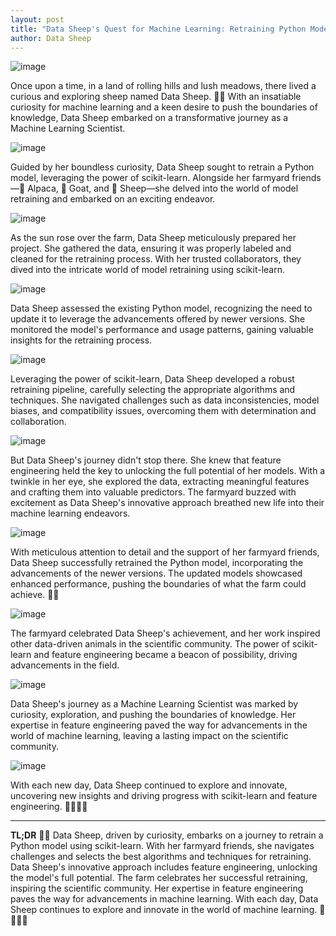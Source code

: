 ```yaml
---
layout: post
title: "Data Sheep's Quest for Machine Learning: Retraining Python Models with Scikit-Learn and the Magic of Feature Engineering"
author: Data Sheep
--- 
```


![image](/assets/images/ML-7.jpeg)

Once upon a time, in a land of rolling hills and lush meadows, there lived a curious and exploring sheep named Data Sheep. 🌾🐑 With an insatiable curiosity for machine learning and a keen desire to push the boundaries of knowledge, Data Sheep embarked on a transformative journey as a Machine Learning Scientist.

![image](/assets/images/ML-0.jpeg)

Guided by her boundless curiosity, Data Sheep sought to retrain a Python model, leveraging the power of scikit-learn. Alongside her farmyard friends—🦙 Alpaca, 🐐 Goat, and 🐑 Sheep—she delved into the world of model retraining and embarked on an exciting endeavor.

![image](/assets/images/ML-1.jpeg)

As the sun rose over the farm, Data Sheep meticulously prepared her project. She gathered the data, ensuring it was properly labeled and cleaned for the retraining process. With her trusted collaborators, they dived into the intricate world of model retraining using scikit-learn.

![image](/assets/images/ML-2.jpeg)

Data Sheep assessed the existing Python model, recognizing the need to update it to leverage the advancements offered by newer versions. She monitored the model's performance and usage patterns, gaining valuable insights for the retraining process.

![image](/assets/images/ML-3.jpeg)

Leveraging the power of scikit-learn, Data Sheep developed a robust retraining pipeline, carefully selecting the appropriate algorithms and techniques. She navigated challenges such as data inconsistencies, model biases, and compatibility issues, overcoming them with determination and collaboration.

![image](/assets/images/ML-4.jpeg)

But Data Sheep's journey didn't stop there. She knew that feature engineering held the key to unlocking the full potential of her models. With a twinkle in her eye, she explored the data, extracting meaningful features and crafting them into valuable predictors. The farmyard buzzed with excitement as Data Sheep's innovative approach breathed new life into their machine learning endeavors.

![image](/assets/images/ML-5.jpeg)

With meticulous attention to detail and the support of her farmyard friends, Data Sheep successfully retrained the Python model, incorporating the advancements of the newer versions. The updated models showcased enhanced performance, pushing the boundaries of what the farm could achieve. 🚀💡

![image](/assets/images/ML-6.jpeg)

The farmyard celebrated Data Sheep's achievement, and her work inspired other data-driven animals in the scientific community. The power of scikit-learn and feature engineering became a beacon of possibility, driving advancements in the field.

![image](/assets/images/ML-7.jpeg)

Data Sheep's journey as a Machine Learning Scientist was marked by curiosity, exploration, and pushing the boundaries of knowledge. Her expertise in feature engineering paved the way for advancements in the world of machine learning, leaving a lasting impact on the scientific community.

![image](/assets/images/ML-8.jpeg)

With each new day, Data Sheep continued to explore and innovate, uncovering new insights and driving progress with scikit-learn and feature engineering.  🌅🐑🚀🔬

---
**TL;DR** 
🌾🐑 Data Sheep, driven by curiosity, embarks on a journey to retrain a Python model using scikit-learn. With her farmyard friends, she navigates challenges and selects the best algorithms and techniques for retraining. Data Sheep's innovative approach includes feature engineering, unlocking the model's full potential. The farm celebrates her successful retraining, inspiring the scientific community. Her expertise in feature engineering paves the way for advancements in machine learning. With each day, Data Sheep continues to explore and innovate in the world of machine learning. 🌅🐑🚀🔬